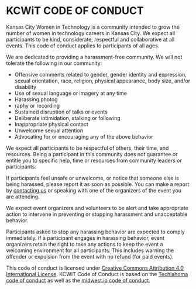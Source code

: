 # KCWiT CODE OF CONDUCT

Kansas City Women in Technology is a community intended to grow the number of women in technology careers in Kansas City.  We expect all participants to be kind, considerate, respectful and collaborative at all events. This code of conduct applies to participants of all ages.
 
We are dedicated to providing a harassment-free community.  We will not tolerate the following in our community:
- Offensive comments related to gender, gender identity and expression, sexual orientation, race, religion, physical appearance, body size, and/or disability
- Use of sexual language or imagery at any time
- Harassing photog
- raphy or recording
- Sustained disruption of talks or events
- Deliberate intimidation, stalking or following
- Inappropriate physical contact
- Unwelcome sexual attention
- Advocating for or encouraging any of the above behavior

We expect all participants to be respectful of others, their time, and resources.  Being a participant in this community does not guarantee or entitle you to specific help, time or resources from community leaders or participants.
 
If participants feel unsafe or unwelcome, or notice that someone else is being harassed, please report it as soon as possible.  You can make a report by [contacting us](http://kcwomenintech.org/contact/) or speaking with one of the organizers of the event you are attending.
 
We expect event organizers and volunteers to be alert and take appropriate action to intervene in preventing or stopping harassment and unacceptable behavior. 
 
Participants asked to stop any harassing behavior are expected to comply immediately.  If a participant engages in harassing behavior, event organizers retain the right to take any actions to keep the event a welcoming environment for all participants.  This includes warning the offender or expulsion from the event with no refund (for paid events).
  
 
This code of conduct is licensed under [Creative Commons Attribution 4.0 International License](http://creativecommons.org/licenses/by/4.0/).
KCWiT Code of Conduct is based on the [Techlahoma code of conduct](http://techlahoma.org/coc.html) as well as the [midwest.io code of conduct](https://github.com/midwestio/midwestio.github.io/blob/master/code-of-conduct/index.markdown).

